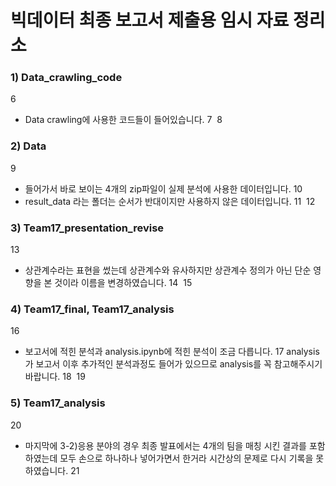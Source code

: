 # 빅데이터 최종 보고서 제출용 임시 자료 정리소

### 1) Data_crawling_code
6
- Data crawling에 사용한 코드들이 들어있습니다.
7
​
8
### 2) Data
9
- 들어가서 바로 보이는 4개의 zip파일이 실제 분석에 사용한 데이터입니다.
10
- result_data 라는 폴더는 순서가 반대이지만 사용하지 않은 데이터입니다.
11
​
12
### 3) Team17_presentation_revise
13
- 상관계수라는 표현을 썼는데 상관계수와 유사하지만 상관계수 정의가 아닌 단순 영향을 본 것이라 이름을 변경하였습니다.
14
​
15
### 4) Team17_final, Team17_analysis
16
- 보고서에 적힌 분석과 analysis.ipynb에 적힌 분석이 조금 다릅니다.
17
analysis가 보고서 이후 추가적인 분석과정도 들어가 있으므로 analysis를 꼭 참고해주시기 바랍니다.
18
​
19
### 5) Team17_analysis
20
- 마지막에 3-2)응용 분야의 경우 최종 발표에서는 4개의 팀을 매칭 시킨 결과를 포함하였는데 모두 손으로 하나하나 넣어가면서 한거라 시간상의 문제로 다시 기록을 못하였습니다.
21
